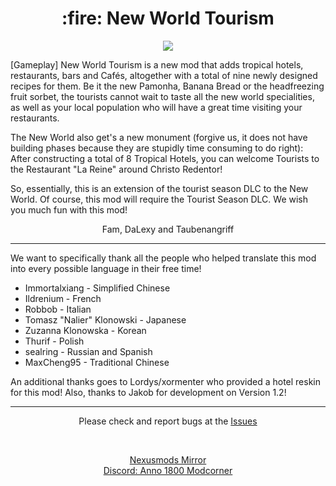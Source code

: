 <h1 align="center">:fire: New World Tourism</h1>

<p align="center">
    <img src ="https://staticdelivery.nexusmods.com/mods/2820/images/196/196-1630445384-1489610267.jpeg">
</p>

[Gameplay] New World Tourism is a new mod that adds tropical hotels, restaurants, bars and Cafés, altogether with a total of nine newly designed recipes for them. Be it the new Pamonha, Banana Bread or the headfreezing fruit sorbet, the tourists cannot wait to taste all the new world specialities, as well as your local population who will have a great time visiting your restaurants.

The New World also get's a new monument (forgive us, it does not have building phases because they are stupidly time consuming to do right): After constructing a total of 8 Tropical Hotels, you can welcome Tourists to the Restaurant "La Reine" around Christo Redentor!

So, essentially, this is an extension of the tourist season DLC to the New World. Of course, this mod will require the Tourist Season DLC.
We wish you much fun with this mod!

<p align="center">
    Fam, DaLexy and Taubenangriff
</p>

---

We want to specifically thank all the people who helped translate this mod into every possible language in their free time!

- Immortalxiang - Simplified Chinese
- Ildrenium - French
- Robbob - Italian
- Tomasz "Nalier" Klonowski - Japanese
- Zuzanna Klonowska - Korean
- Thurif - Polish
- sealring - Russian and Spanish
- MaxCheng95 - Traditional Chinese

An additional thanks goes to Lordys/xormenter who provided a hotel reskin for this mod!
Also, thanks to Jakob for development on Version 1.2!

---

<p align="center">Please check and report bugs at the <a href="https://github.com/anno-mods/New-World-Tourism/issues">Issues</a></p>
<br />
<p align="center"><a href="https://www.nexusmods.com/anno1800/mods/196">Nexusmods Mirror</a> <br/>
<a href="https://discord.com/invite/KtfWbev">Discord: Anno 1800 Modcorner</a></p>
